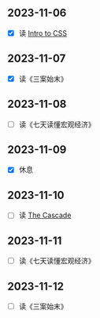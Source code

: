 ## 2023-11-06
- [x] 读 [Intro to CSS](https://www.theodinproject.com/lessons/foundations-intro-to-css)

## 2023-11-07
- [x] 读《三案始末》

## 2023-11-08
- [ ] 读《七天读懂宏观经济》

## 2023-11-09
- [x] 休息

## 2023-11-10
- [ ] 读 [The Cascade](https://www.theodinproject.com/lessons/foundations-the-cascade)

## 2023-11-11
- [ ] 读《七天读懂宏观经济》

## 2023-11-12
- [ ] 读《三案始末》